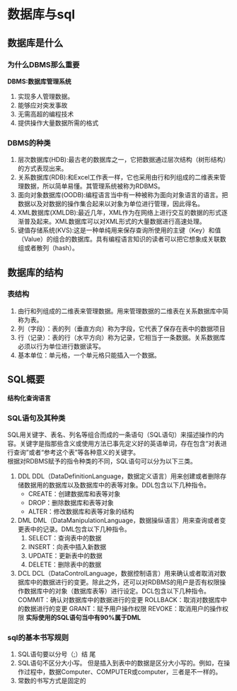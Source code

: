 # 数据库与sql

## 数据库是什么

### 为什么DBMS那么重要
**DBMS:数据库管理系统**
1. 实现多人管理数据。
2. 能够应对突发事故
3. 无需高超的编程技术
4. 提供操作大量数据所需的格式

### DBMS的种类
1. 层次数据库(HDB):最古老的数据库之一，它把数据通过层次结构（树形结构）的方式表现出来。
2. 关系数据库(RDB):和Excel工作表一样，它也采用由行和列组成的二维表来管理数据，所以简单易懂。其管理系统被称为RDBMS。
3. 面向对象数据库(OODB):编程语言当中有一种被称为面向对象语言的语言。把数据以及对数据的操作集合起来以对象为单位进行管理，因此得名。
4. XML数据库(XMLDB):最近几年，XML作为在网络上进行交互的数据的形式逐渐普及起来。XML数据库可以对XML形式的大量数据进行高速处理。
5. 键值存储系统(KVS):这是一种单纯用来保存查询所使用的主键（Key）和值（Value）的组合的数据库。具有编程语言知识的读者可以把它想象成关联数组或者散列（hash）。

## 数据库的结构

### 表结构
1. 由行和列组成的二维表来管理数据。用来管理数据的二维表在关系数据库中简称为表。
2. 列（字段）：表的列（垂直方向）称为字段，它代表了保存在表中的数据项目
3. 行（记录）：表的行（水平方向）称为记录，它相当于一条数据。关系数据库必须以行为单位进行数据读写。
4. 基本单位：单元格，一个单元格只能插入一个数据。

## SQL概要
**结构化查询语言**

### SQL语句及其种类
SQL用关键字、表名、列名等组合而成的一条语句（SQL语句）来描述操作的内容。关键字是指那些含义或使用方法已事先定义好的英语单词，存在包含“对表进行查询”或者“参考这个表”等各种意义的关键字。  
根据对RDBMS赋予的指令种类的不同，SQL语句可以分为以下三类。  
1. DDL
   DDL（DataDefinitionLanguage，数据定义语言）用来创建或者删除存储数据用的数据库以及数据库中的表等对象。DDL包含以下几种指令。
   - CREATE：创建数据库和表等对象
   - DROP：删除数据库和表等对象
   - ALTER：修改数据库和表等对象的结构
2. DML
   DML（DataManipulationLanguage，数据操纵语言）用来查询或者变更表中的记录。DML包含以下几种指令。
   1. SELECT：查询表中的数据
   2. INSERT：向表中插入新数据
   3. UPDATE：更新表中的数据
   4. DELETE：删除表中的数据
3. DCL
   DCL（DataControlLanguage，数据控制语言）用来确认或者取消对数据库中的数据进行的变更。除此之外，还可以对RDBMS的用户是否有权限操作数据库中的对象（数据库表等）进行设定。DCL包含以下几种指令。
   COMMIT：确认对数据库中的数据进行的变更
   ROLLBACK：取消对数据库中的数据进行的变更
   GRANT：赋予用户操作权限
   REVOKE：取消用户的操作权限
**实际使用的SQL语句当中有90%属于DML**

### sql的基本书写规则
1. SQL语句要以分号（;）结 尾
2. SQL语句不区分大小写。
   但是插入到表中的数据是区分大小写的。例如，在操作过程中，数据Computer、COMPUTER或computer，三者是不一样的。
3. 常数的书写方式是固定的